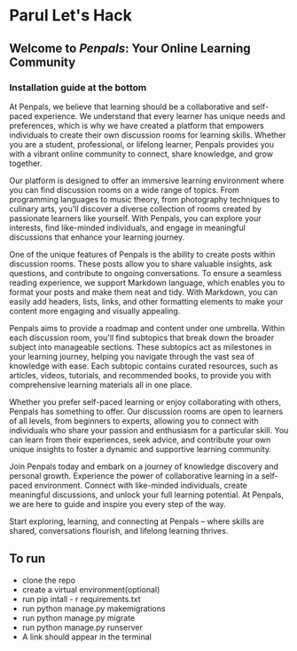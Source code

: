 # Parul Let's Hack
## Welcome to *Penpals*: Your Online Learning Community
### Installation guide at the bottom

At Penpals, we believe that learning should be a collaborative and self-paced experience. We understand that every learner has unique needs and preferences, which is why we have created a platform that empowers individuals to create their own discussion rooms for learning skills. Whether you are a student, professional, or lifelong learner, Penpals provides you with a vibrant online community to connect, share knowledge, and grow together.

Our platform is designed to offer an immersive learning environment where you can find discussion rooms on a wide range of topics. From programming languages to music theory, from photography techniques to culinary arts, you'll discover a diverse collection of rooms created by passionate learners like yourself. With Penpals, you can explore your interests, find like-minded individuals, and engage in meaningful discussions that enhance your learning journey.

One of the unique features of Penpals is the ability to create posts within discussion rooms. These posts allow you to share valuable insights, ask questions, and contribute to ongoing conversations. To ensure a seamless reading experience, we support Markdown language, which enables you to format your posts and make them neat and tidy. With Markdown, you can easily add headers, lists, links, and other formatting elements to make your content more engaging and visually appealing.

Penpals aims to provide a roadmap and content under one umbrella. Within each discussion room, you'll find subtopics that break down the broader subject into manageable sections. These subtopics act as milestones in your learning journey, helping you navigate through the vast sea of knowledge with ease. Each subtopic contains curated resources, such as articles, videos, tutorials, and recommended books, to provide you with comprehensive learning materials all in one place.

Whether you prefer self-paced learning or enjoy collaborating with others, Penpals has something to offer. Our discussion rooms are open to learners of all levels, from beginners to experts, allowing you to connect with individuals who share your passion and enthusiasm for a particular skill. You can learn from their experiences, seek advice, and contribute your own unique insights to foster a dynamic and supportive learning community.

Join Penpals today and embark on a journey of knowledge discovery and personal growth. Experience the power of collaborative learning in a self-paced environment. Connect with like-minded individuals, create meaningful discussions, and unlock your full learning potential. At Penpals, we are here to guide and inspire you every step of the way.

Start exploring, learning, and connecting at Penpals – where skills are shared, conversations flourish, and lifelong learning thrives.

## To run
- clone the repo
- create a virtual environment(optional)
- run pip intall - r requirements.txt
- run python manage.py makemigrations
- run python manage.py migrate
- run python manage.py runserver
- A link should appear in the terminal